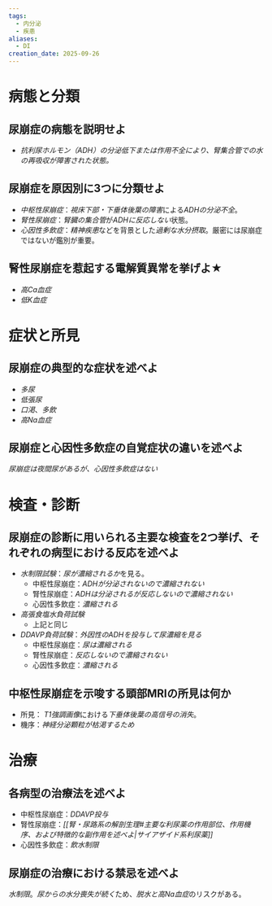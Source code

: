 ```yaml
---
tags:
  - 内分泌
  - 疾患
aliases:
  - DI
creation_date: 2025-09-26
---
```

# 病態と分類
## 尿崩症の病態を説明せよ
- *抗利尿ホルモン（ADH）の分泌低下または作用不全により、腎集合管での水の再吸収が障害された状態。*

## 尿崩症を原因別に3つに分類せよ
- *中枢性尿崩症*：*視床下部・下垂体後葉の障害*による*ADHの分泌不全*。
- *腎性尿崩症*：*腎臓の集合管*が*ADHに反応しない*状態。
- *心因性多飲症*：*精神疾患*などを背景とした*過剰な水分摂取*。厳密には尿崩症ではないが鑑別が重要。

## 腎性尿崩症を惹起する電解質異常を挙げよ★
- *高Ca血症*
- *低K血症*

# 症状と所見
## 尿崩症の典型的な症状を述べよ
- *多尿*
- *低張尿*
- *口渇*、*多飲*
- *高Na血症*

## 尿崩症と心因性多飲症の自覚症状の違いを述べよ
*尿崩症は夜間尿があるが、心因性多飲症はない*

# 検査・診断
## 尿崩症の診断に用いられる主要な検査を2つ挙げ、それぞれの病型における反応を述べよ
- *水制限試験*：*尿が濃縮されるか*を見る。
	- 中枢性尿崩症：*ADHが分泌されないので濃縮されない*
	- 腎性尿崩症：*ADHは分泌されるが反応しないので濃縮されない*
	- 心因性多飲症：*濃縮される*
- *高張食塩水負荷試験*
	- 上記と同じ
- *DDAVP負荷試験*：*外因性のADHを投与して尿濃縮を見る*
	- 中枢性尿崩症：*尿は濃縮される*
	- 腎性尿崩症：*反応しないので濃縮されない*
	- 心因性多飲症：*濃縮される*

## 中枢性尿崩症を示唆する頭部MRIの所見は何か
- 所見： *T1強調画像*における*下垂体後葉の高信号の消失*。
- 機序：*神経分泌顆粒が枯渇するため*

# 治療
## 各病型の治療法を述べよ
- 中枢性尿崩症：*DDAVP投与*
- 腎性尿崩症：*[[腎・尿路系の解剖生理#主要な利尿薬の作用部位、作用機序、および特徴的な副作用を述べよ|サイアザイド系利尿薬]]*
- 心因性多飲症：*飲水制限*

## 尿崩症の治療における禁忌を述べよ
*水制限*。*尿からの水分喪失が続く*ため、*脱水と高Na血症*のリスクがある。
